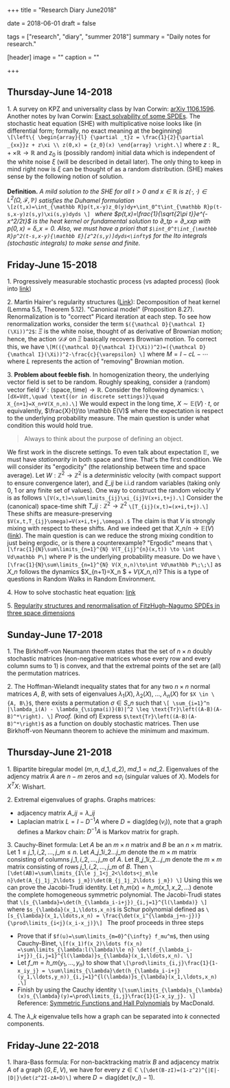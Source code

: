 +++
title = "Research Diary June2018"

date = 2018-06-01
draft = false

tags = ["research", "diary", "summer 2018"]
summary = "Daily notes for research."

[header]
image = ""
caption = ""

+++

## Thursday-June 14-2018
1\. A survey on KPZ and universality class by Ivan Corwin: [arXiv 1106.1596](https://arxiv.org/pdf/1106.1596.pdf). Another notes by Ivan Corwin: [Exact solvability of some SPDEs](https://www.math.columbia.edu/~corwin/MSRIJuly2014.pdf).
The stochastic heat equation (SHE) with multiplicative noise looks like (in differential form; formally, no exact meaning at the beginning)  
`\[\left\{ \begin{array}{l} {\partial _t}z = \frac{1}{2}{\partial _{xx}}z + z\xi \\ z(0,x) = {z_0}(x) \end{array} \right.\]`
where $z:\mathbb R\_{+}\times \mathbb R \to \mathbb R$ and $z_0$ is (possibly random) initial data which is independent of the white noise $\xi$ (will be described in detail later). The only thing to keep in mind right now is $\xi$ can be thought of as a random distribution. (SHE) makes sense by the following notion of solution.  
&nbsp;   
**Definition.** *A mild solution to the SHE for all $t>0$ and $x\in \mathbb R$ is $z(\cdot,\cdot)\in L^2(\Omega,\mathcal{F},\mathbb P)$ satisfies the Duhamel formulation*  
`\[z(t,x)=\int_{\mathbb R}p(t,x-y)z_0(y)dy+\int_0^t\int_{\mathbb R}p(t-s,x-y)z(s,y)\xi(s,y)dyds \] `
*where $p(t,x)=\frac{1}{\sqrt{2\pi t}}e^{-x^2/2t}$ is the heat kernel or fundamental solution to $\partial\_tp=\partial\_{xx}p$ with $p(0,x)=\delta\_{x=0}$. Also, we must have a priori that `$\int_0^t\int_{\mathbb R}p^2(t-s,x-y){\mathbb E}[z^2(s,y)]dyds<\infty$` for the Ito integrals (stochastic integrals) to make sense and finite.*  

## Friday-June 15-2018
1\. Progressively measurable stochastic process (vs adapted process) (look into [link](http://page.math.tu-berlin.de/~scheutzow/WT3main.pdf))  

2\. Martin Hairer's regularity structures ([Link](http://www.hairer.org/papers/mSHE.pdf)): Decomposition of heat kernel (Lemma 5.5, Theorem 5.12). "Canonical model" (Proposition 8.27). Renormalization is to "correct" Picard iteration at each step. To see how renormalization works, consider the term `$({\mathcal D}{\mathcal I}(\Xi))^2$`: $\Xi$ is the white noise, thought of as derivative of Brownian motion; hence, the action ${\mathcal D}{\mathcal I}$ on $\Xi$ basically recovers Brownian motion. To correct this, we have
`\[M(({\mathcal D}{\mathcal I}(\Xi))^2)=({\mathcal D}{\mathcal I}(\Xi))^2-\frac{c}{\varepsilon} \]`
where $M=I-cL-\cdots$ where $L$ represents the action of "removing" Brownian motion.  

3\. **Problem about feeble fish**. In homogenization theory, the underlying vector field is set to be random. Roughly speaking, consider a (random) vector field $V:(\text{space},\text{time})\to \mathbb R$. Consider the following dynamics:
`\[dX=Vdt,\quad \text{(or in discrete settings)}\quad X_{n+1}=X_n+V(X_n,n).\]`
We would expect in the long time, $X\sim \mathbb E(V) \cdot t$, or equivalently, $\frac{X}{t}\to \mathbb E(V)$ where the expectation is respect to the underlying probability measure. The main question is under what condition this would hold true.  

> Always to think about the purpose of defining an object.  

We first work in the discrete settings. To even talk about expectation $\mathbb E$, we must have _stationarity_ in both space and time. That's the first condition. We will consider its "ergodicity" (the relationship between time and space average). Let $W:\mathbb Z^2\to \mathbb Z^2$ is a *deterministic* velocity (with compact support to ensure convergence later), and $\xi\_{ij}$ be i.i.d random variables (taking only $0$, $1$ or any finite set of values). One way to construct the random velocity $V$ is as follows
`\[V(x,t)=\sum\limits_{ij}\xi_{ij}V(x+i,t+j).\]`
Consider the (canonical) space-time shift $T\_{ij}:\mathbb Z^2\to \mathbb Z^2$ 
`\[T_{ij}(x,t)=(x+i,t+j).\]`
These shifts are measure-preserving `$V(x,t,T_{ij}\omega)=V(x+i,t+j,\omega).$` The claim is that $V$ is strongly mixing with respect to these shifts. And we indeed get that $X\_n/n\to \mathbb E(V)$ ([link](https://arxiv.org/abs/1712.08395)). The main question is can we reduce the strong mixing condition to just being ergodic, or is there a counterexample? "Ergodic" means that 
`\[\frac{1}{N}\sum\limits_{n=1}^{N} V(T_{ij}^{n}(x,t)) \to \int Vd\mathbb P\]`
where $\mathbb P$ is the underlying probability measure. Do we have
`\[\frac{1}{N}\sum\limits_{n=1}^{N} V(X_n,n)\to\int Vd\mathbb P\;\;\]`
as $X\_n$ follows the dynamics $X\_{n+1}=X\_n $$\;+ \;V(X\_n,n)$? This is a type of questions in Random Walks in Random Environment.

4\. How to solve stochastic heat equation: [link](https://arxiv.org/pdf/1402.2618.pdf)  

5\. [Regularity structures and renormalisation of FitzHugh–Nagumo SPDEs in three space dimensions](https://arxiv.org/abs/1504.02953)

## Sunday-June 17-2018
1\. The Birkhoff-von Neumann theorem states that the set of $n \times n$ doubly stochastic matrices (non-negative matrices whose every row and every column sums to $1$) is convex, and that the extremal points of the set are (all) the permutation matrices.  

2\. The Hoffman-Wielandt inequality states that for any two $n \times n$ normal matrices $A$, $B$, with sets of eigenvalues $\lambda_1(X),\; \lambda_2 (X),\;\ldots,\; \lambda_n(X)$ for `$X \in \{A, B\}$`, there exists a permutation $\sigma \in S\_n$ such that `\[ \sum_{i=1}^n |\lambda_i(A) - \lambda_{\sigma(i)}(B)|^2 \leq \text{Tr}\left((A-B)(A-B)^*\right). \]` 
_Proof._ (kind of) Express `$\text{Tr}\left((A-B)(A-B)^*\right)$` as a function on doubly stochastic matrices. Then use Birkhoff-von Neumann theorem to achieve the minimum and maximum.

## Thursday-June 21-2018
1\. Bipartite biregular model $(m,n,d\_1,d\_2)$, $md\_1=nd\_2$. Eigenvalues of the adjency matrix $A$ are $n-m$ zeros and $\pm \sigma_i$ (singular values of $X$). Models for $X^TX$: Wishart.  

2\. Extremal eigenvalues of graphs. Graphs matrices:  

- adjacency matrix $A\_{ij}=\lambda\_{ij}$
- Laplacian matrix $L=I-D^{-1}A$ where $D=\text{diag}(\deg(v_i))$, note that a graph defines a Markov chain: $D^{-1}A$ is Markov matrix for graph.  

3\. Cauchy-Binet formula: Let $A$ be an $m\times n$ matrix and $B$ be an $n\times m$ matrix. Let $1\le j\_1,i\_2,\ldots,j\_m\le n$. Let $A\_{j\_1i\_2\ldots j\_m}$ denote the $m\times m$ matrix consisting of columns $j\_1,i\_2,\ldots,j\_m$ of $A$. Let $B\_{j\_1i\_2\ldots j\_m}$ denote the $m\times m$ matrix consisting of rows $j\_1,i\_2,\ldots,j\_m$ of $B$. Then
`\[\det(AB)=\sum\limits_{1\le j_1<j_2<\ldots<j_m\le n}\det(A_{j_1j_2\ldots j_m})\det(B_{j_1j_2\ldots j_m}) \]`
Using this we can prove the Jacobi-Trudi identity. Let $h\_m(x)=h\_m(x\_1,x\_2,\ldots)$ denote the complete homogeneous symmetric polynomial. The Jacobi-Trudi states that
`\[s_{\lambda}=\det(h_{\lambda_i-i+j})_{i,j=1}^{l(\lambda)} \]`
where `$s_{\lambda}(x_1,\ldots,x_n)$` is Schur polynomial defined as 
`\[s_{\lambda}(x_1,\ldots,x_n) = \frac{\det(x_i^{\lambda_j+n-j})}{\prod\limits_{i<j}(x_i-x_j)}\] `
The proof proceeds in three steps  

- Prove that if `$f(u)=\sum\limits_{m=0}^{\infty} f_mu^m$`, then using Cauchy-Binet,
`\[f(x_1)f(x_2)\ldots f(x_n) =\sum\limits_{\lambda:l(\lambda)\le n} \det(f_{\lambda_i-i+j})_{i,j=1}^{l(\lambda)}s_{\lambda}(x_1,\ldots,x_n). \]`
- Let $f\_m=h\_m(y_1,\ldots,y_n)$ to show that 
`\[\prod\limits_{i,j}\frac{1}{1-x_iy_j} = \sum\limits_{\lambda}\det(h_{\lambda_i-i+j}(y_1,\ldots,y_n))_{i,j=1}^{l(\lambda)}s_{\lambda}(x_1,\ldots,x_n) .\]`
- Finish by using the Cauchy identity
`\[\sum\limits_{\lambda}s_{\lambda}(x)s_{\lambda}(y)=\prod\limits_{i,j}\frac{1}{1-x_iy_j}. \]`
Reference: [Symmetric Functions and Hall Polynomials](https://pdfs.semanticscholar.org/0613/1de77b4268cc9d4334a661846c42873cb8e4.pdf) by MacDonald.  

4\. The $\lambda\_k$ eigenvalue tells how a graph can be separated into $k$ connected components.

## Friday-June 22-2018
1\. Ihara-Bass formula: For non-backtracking matrix $B$ and adjacency matrix $A$ of a graph $(G,E,V)$, we have for every $z\in \mathbb C$
`\[\det(B-zI)=(1-z^2)^{|E|-|D|}\det(z^2I-zA+D)\]`
where $D=\text{diag}(\det(v\_i)-1)$.
